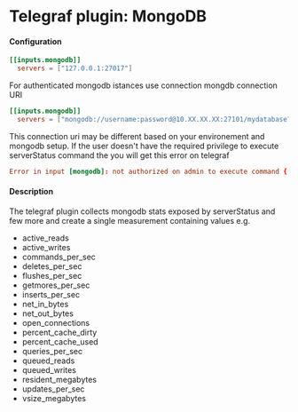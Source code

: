 # Telegraf plugin: MongoDB

#### Configuration

```toml
[[inputs.mongodb]]
  servers = ["127.0.0.1:27017"]
```

For authenticated mongodb istances use connection mongdb connection URI

```toml
[[inputs.mongodb]]
  servers = ["mongodb://username:password@10.XX.XX.XX:27101/mydatabase?authSource=admin"]
```
This connection uri may be different based on your environement and mongodb setup. If the user doesn't have the required privilege to execute serverStatus command the you will get this error on telegraf

```toml
Error in input [mongodb]: not authorized on admin to execute command { serverStatus: 1, recordStats: 0 }
```

#### Description

The telegraf plugin collects mongodb stats exposed by serverStatus and few more and create a single measurement containing values e.g.
 * active_reads
 * active_writes
 * commands_per_sec
 * deletes_per_sec
 * flushes_per_sec
 * getmores_per_sec
 * inserts_per_sec
 * net_in_bytes
 * net_out_bytes
 * open_connections
 * percent_cache_dirty
 * percent_cache_used
 * queries_per_sec
 * queued_reads
 * queued_writes
 * resident_megabytes
 * updates_per_sec
 * vsize_megabytes
 
 
 
